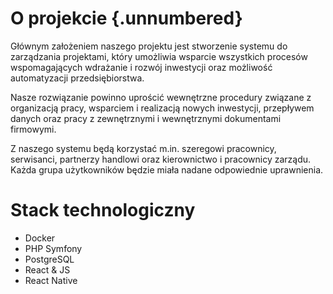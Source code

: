 # O projekcie {.unnumbered}

Głównym założeniem naszego projektu jest stworzenie systemu do zarządzania projektami, który umożliwia wsparcie wszystkich procesów wspomagających wdrażanie i rozwój inwestycji oraz możliwość automatyzacji przedsiębiorstwa.

Nasze rozwiązanie powinno uprościć wewnętrzne procedury związane z organizacją pracy, wsparciem i realizacją nowych inwestycji, przepływem danych oraz pracy z zewnętrznymi i wewnętrznymi dokumentami firmowymi.

Z naszego systemu będą korzystać m.in. szeregowi pracownicy, serwisanci, partnerzy handlowi oraz kierownictwo i pracownicy zarządu. Każda grupa użytkowników będzie miała nadane odpowiednie uprawnienia.


# Stack technologiczny
- Docker​
- PHP Symfony​
- PostgreSQL​
- React & JS​
- React Native